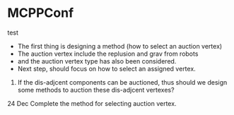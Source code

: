 # MCPPConf

test


- The first thing is designing a method (how to select an auction vertex)
- The auction vertex include the replusion and grav from robots 
- and the auction vertex type has also been considered.
- Next step, should focus on how to select an assigned vertex.



1. If the dis-adjcent components can be auctioned, thus should 
we design some methods to auction these dis-adjcent vertexes? 

24 Dec Complete the method for selecting auction vertex.

